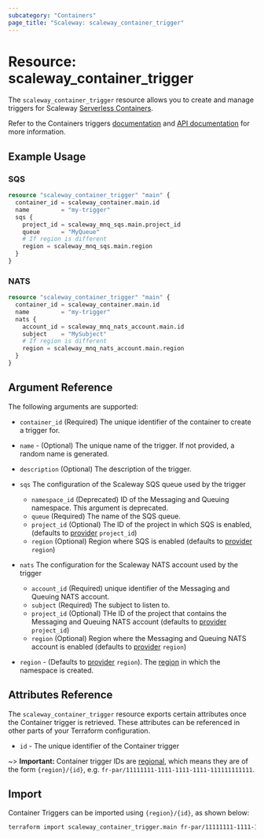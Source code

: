 ```yaml
---
subcategory: "Containers"
page_title: "Scaleway: scaleway_container_trigger"
---
```


# Resource: scaleway_container_trigger

The `scaleway_container_trigger` resource allows you to create and manage triggers for Scaleway [Serverless Containers](https://www.scaleway.com/en/docs/serverless/containers/).

Refer to the Containers triggers [documentation](https://www.scaleway.com/en/docs/serverless/containers/how-to/add-trigger-to-a-container/) and [API documentation](https://www.scaleway.com/en/developers/api/serverless-containers/#path-triggers-list-all-triggers) for more information.

## Example Usage

### SQS

```terraform
resource "scaleway_container_trigger" "main" {
  container_id = scaleway_container.main.id
  name         = "my-trigger"
  sqs {
    project_id = scaleway_mnq_sqs.main.project_id
    queue      = "MyQueue"
    # If region is different
    region = scaleway_mnq_sqs.main.region
  }
}
```

### NATS

```terraform
resource "scaleway_container_trigger" "main" {
  container_id = scaleway_container.main.id
  name         = "my-trigger"
  nats {
    account_id = scaleway_mnq_nats_account.main.id
    subject    = "MySubject"
    # If region is different
    region = scaleway_mnq_nats_account.main.region
  }
}
```

## Argument Reference

The following arguments are supported:

- `container_id` (Required) The unique identifier of the container to create a trigger for.

- `name` - (Optional) The unique name of the trigger. If not provided, a random name is generated.

- `description` (Optional) The description of the trigger.

- `sqs` The configuration of the Scaleway SQS queue used by the trigger
    - `namespace_id` (Deprecated) ID of the Messaging and Queuing namespace. This argument is deprecated.
    - `queue` (Required) The name of the SQS queue.
    - `project_id` (Optional) The ID of the project in which SQS is enabled, (defaults to [provider](../index.md#project_id) `project_id`)
    - `region` (Optional) Region where SQS is enabled (defaults to [provider](../index.md#project_id) `region`)

- `nats` The configuration for the Scaleway NATS account used by the trigger
    - `account_id` (Required) unique identifier of the Messaging and Queuing NATS account.
    - `subject` (Required) The subject to listen to.
    - `project_id` (Optional) THe ID of the project that contains the Messaging and Queuing NATS account (defaults to [provider](../index.md#project_id) `project_id`)
    - `region` (Optional) Region where the Messaging and Queuing NATS account is enabled (defaults to [provider](../index.md#project_id) `region`)

- `region` - (Defaults to [provider](../index.md#region) `region`). The [region](../guides/regions_and_zones.md#regions) in which the namespace is created.

## Attributes Reference

The `scaleway_container_trigger` resource exports certain attributes once the Container trigger is retrieved. These attributes can be referenced in other parts of your Terraform configuration.

- `id` - The unique identifier of the Container trigger

~> **Important:** Container trigger IDs are [regional](../guides/regions_and_zones.md#resource-ids), which means they are of the form `{region}/{id}`, e.g. `fr-par/11111111-1111-1111-1111-111111111111`.

## Import

Container Triggers can be imported using `{region}/{id}`, as shown below:

```bash
terraform import scaleway_container_trigger.main fr-par/11111111-1111-1111-1111-111111111111
```
